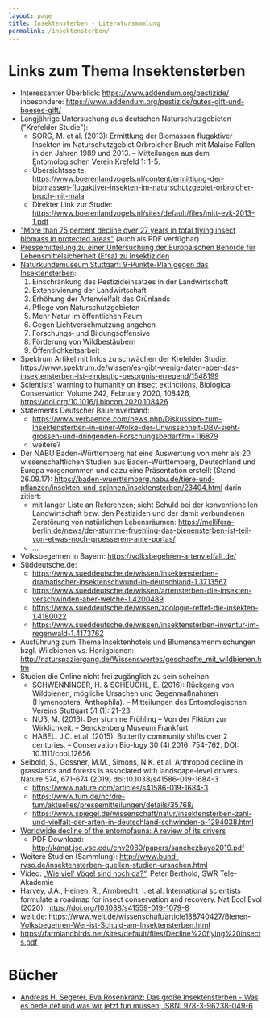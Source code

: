 ```yaml
---
layout: page
title: Insektensterben - Literatursammlung
permalink: /insektensterben/
---
```


# Links zum Thema Insektensterben

- Interessanter Überblick: <https://www.addendum.org/pestizide/> inbesondere: <https://www.addendum.org/pestizide/gutes-gift-und-boeses-gift/>
- Langjährige Untersuchung aus deutschen Naturschutzgebieten ("Krefelder Studie"):
	- SORG, M. et al. (2013): Ermittlung der Biomassen flugaktiver Insekten im Naturschutzgebiet Orbroicher Bruch mit Malaise Fallen in den Jahren 1989 und 2013. – Mitteilungen aus dem Entomologischen Verein Krefeld 1: 1-5.
	- Übersichtsseite: <https://www.boerenlandvogels.nl/content/ermittlung-der-biomassen-flugaktiver-insekten-im-naturschutzgebiet-orbroicher-bruch-mit-mala>
	- Direkter Link zur Studie: <https://www.boerenlandvogels.nl/sites/default/files/mitt-evk-2013-1.pdf>
- ["More than 75 percent decline over 27 years in total flying insect biomass in protected areas"](https://doi.org/10.1371/journal.pone.0185809) (auch als PDF verfügbar)
- [Pressemitteilung zu einer Untersuchung der Europäischen Behörde für Lebensmittelsicherheit (Efsa) zu Insektiziden](https://www.efsa.europa.eu/en/press/news/180228)
- [Naturkundemuseum Stuttgart: 9-Punkte-Plan gegen das Insektensterben](https://www.naturkundemuseum-bw.de/sites/default/files/presse/9-punkte_plan_gegen_das_insektensterben_19_okt_2018_0.pdf):
    1. Einschränkung des Pestizideinsatzes in der Landwirtschaft
    2. Extensivierung der Landwirtschaft
    3. Erhöhung der Artenvielfalt des Grünlands
    4. Pflege von Naturschutzgebieten
    5. Mehr Natur im öffentlichen Raum
    6. Gegen Lichtverschmutzung angehen
    7. Forschungs‐ und Bildungsoffensive
    8. Förderung von Wildbestäubern
    9. Öffentlichkeitsarbeit
- Spektrum Artikel mit Infos zu schwächen der Krefelder Studie: <https://www.spektrum.de/wissen/es-gibt-wenig-daten-aber-das-insektensterben-ist-eindeutig-besorgnis-erregend/1548199>
- Scientists' warning to humanity on insect extinctions, Biological Conservation
    Volume 242, February 2020, 108426, <https://doi.org/10.1016/j.biocon.2020.108426>
- Statements Deutscher Bauernverband:
	- <https://www.verbaende.com/news.php/Diskussion-zum-Insektensterben-in-einer-Wolke-der-Unwissenheit-DBV-sieht-grossen-und-dringenden-Forschungsbedarf?m=116879>
	- weitere?
- Der NABU Baden-Württemberg hat eine Auswertung von mehr als 20 wissenschaftlichen Studien aus Baden-Württemberg, Deutschland und Europa vorgenommen und dazu eine Präsentation erstellt (Stand 26.09.17): <https://baden-wuerttemberg.nabu.de/tiere-und-pflanzen/insekten-und-spinnen/insektensterben/23404.html>
	darin zitiert:
	- mit langer Liste an Referenzen; sieht Schuld bei der konventionellen Landwirtschaft bzw. den Pestiziden und der damit verbundenen Zerstörung von natürlichen Lebensräumen: <https://mellifera-berlin.de/news/der-stumme-fruehling-das-bienensterben-ist-teil-von-etwas-noch-groesserem-ante-portas/>
	- ...
- Volksbegehren in Bayern: https://volksbegehren-artenvielfalt.de/
- Süddeutsche.de:
	- https://www.sueddeutsche.de/wissen/insektensterben-dramatischer-insektenschwund-in-deutschland-1.3713567
	- https://www.sueddeutsche.de/wissen/artensterben-die-insekten-verschwinden-aber-welche-1.4200489
	- https://www.sueddeutsche.de/wissen/zoologie-rettet-die-insekten-1.4180022
	- https://www.sueddeutsche.de/wissen/insektensterben-inventur-im-regenwald-1.4173762
- Ausführung zum Thema Insektenhotels und Blumensamenmischungen bzgl. Wildbienen vs. Honigbienen: <http://naturspaziergang.de/Wissenswertes/geschaefte_mit_wildbienen.htm>
- Studien die Online nicht frei zugänglich zu sein scheinen:
	- SCHWENNINGER, H. & SCHEUCHL, E. (2016): Rückgang von Wildbienen, mögliche Ursachen und Gegenmaßnahmen (Hymenoptera, Anthophila). – Mitteilungen des Entomologischen Vereins Stuttgart 51 (1): 21-23.
	- NUß, M. (2016): Der stumme Frühling – Von der Fiktion zur Wirklichkeit. – Senckenberg Museum Frankfurt.
	- HABEL, J.C. et al. (2015): Butterfly community shifts over 2 centuries. – Conservation Bio-logy 30 (4) 2016: 754-762. DOI: 10.1111/cobi.12656
- Seibold, S., Gossner, M.M., Simons, N.K. et al. Arthropod decline in grasslands and forests is associated with landscape-level drivers. Nature 574, 671–674 (2019) doi:10.1038/s41586-019-1684-3
    - https://www.nature.com/articles/s41586-019-1684-3
    - https://www.tum.de/nc/die-tum/aktuelles/pressemitteilungen/details/35768/
    - https://www.spiegel.de/wissenschaft/natur/insektensterben-zahl-und-vielfalt-der-arten-in-deutschland-schwinden-a-1294038.html
- [Worldwide decline of the entomofauna: A review of its drivers](https://www.sciencedirect.com/science/article/abs/pii/S0006320718313636)
	- PDF Download: <http://kanat.jsc.vsc.edu/env2080/papers/sanchezbayo2019.pdf>
- Weitere Studien (Sammlung): <http://www.bund-rvso.de/insektensterben-quellen-studien-ursachen.html>
- Video: [„Wie viel‘ Vögel sind noch da?“](https://youtu.be/y-c-vk5ms5A), Peter Berthold, SWR Tele-Akademie
- Harvey, J.A., Heinen, R., Armbrecht, I. et al. International scientists formulate a roadmap for insect conservation and recovery. Nat Ecol Evol (2020): <https://doi.org/10.1038/s41559-019-1079-8>
- welt.de: <https://www.welt.de/wissenschaft/article188740427/Bienen-Volksbegehren-Wer-ist-Schuld-am-Insektensterben.html>
- <https://farmlandbirds.net/sites/default/files/Decline%20flying%20insects.pdf>
		
# Bücher

- [Andreas H. Segerer, Eva Rosenkranz; Das große Insektensterben - Was es bedeutet und was wir jetzt tun müssen; ISBN: 978-3-96238-049-6](https://www.oekom.de/buch/das-grosse-insektensterben-9783962380496)